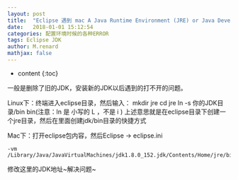 ```yaml
---
layout: post
title:  "Eclipse 遇到 mac A Java Runtime Environment (JRE) or Java Development Kit (JDK) must be XXXX 问题解决办法"
date:   2018-01-01 15:12:54
categories: 配置环境时候的各种ERROR
tags: Eclipse JDK
author: M.renard
mathjax: false
---
```


* content
{:toc}

一般是删除了旧的JDK，安装新的JDK以后遇到的打不开的问题。

Linux下：终端进入eclipse目录，然后输入：
mkdir jre
cd jre
ln -s 你的JDK目录/bin bin(注意：ln 是 小写的 L ，不是 i )
上述意思就是在eclipse目录下创建一个jre目录，然后在里面创建jdk/bin目录的快捷方式

Mac下：打开eclipse包内容，然后Eclipse → eclipse.ini

	-vm
	/Library/Java/JavaVirtualMachines/jdk1.8.0_152.jdk/Contents/Home/jre/bin
	
修改这里的JDK地址~解决问题~




